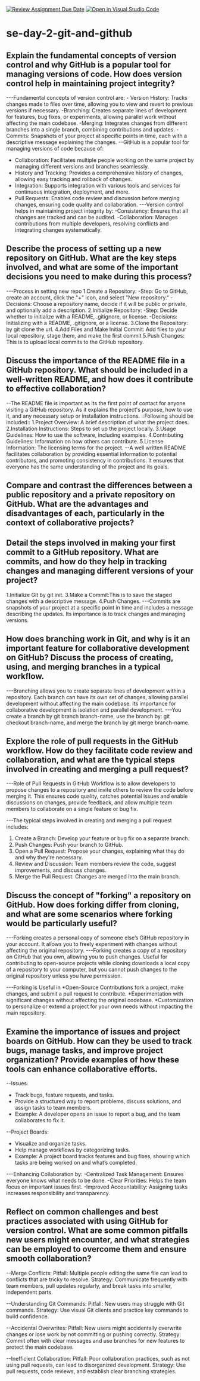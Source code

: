 [![Review Assignment Due Date](https://classroom.github.com/assets/deadline-readme-button-22041afd0340ce965d47ae6ef1cefeee28c7c493a6346c4f15d667ab976d596c.svg)](https://classroom.github.com/a/8wgCKhpZ)
[![Open in Visual Studio Code](https://classroom.github.com/assets/open-in-vscode-2e0aaae1b6195c2367325f4f02e2d04e9abb55f0b24a779b69b11b9e10269abc.svg)](https://classroom.github.com/online_ide?assignment_repo_id=15638673&assignment_repo_type=AssignmentRepo)
# se-day-2-git-and-github
## Explain the fundamental concepts of version control and why GitHub is a popular tool for managing versions of code. How does version control help in maintaining project integrity?
---Fundamental concepts of version control are: - Version History: Tracks changes made to files over time, allowing you to view and revert to previous versions if necessary.
    -Branching: Creates separate lines of development for features, bug fixes, or experiments, allowing parallel work without affecting the main codebase.
    -Merging: Integrates changes from different branches into a single branch, combining contributions and updates.
    -Commits: Snapshots of your project at specific points in time, each with a descriptive message explaining the changes.
--GitHub is a popular tool for managing versions of code because of: 
   - Collaboration: Facilitates multiple people working on the same project by managing different versions and branches seamlessly.
   - History and Tracking: Provides a comprehensive history of changes, allowing easy tracking and rollback of changes.
   - Integration: Supports integration with various tools and services for continuous integration, deployment, and more.
   - Pull Requests: Enables code review and discussion before merging changes, ensuring code quality and collaboration.
---Version control helps in maintaining project integrity by: 
    -Consistency: Ensures that all changes are tracked and can be audited.
    -Collaboration: Manages contributions from multiple developers, resolving conflicts and integrating changes systematically.


## Describe the process of setting up a new repository on GitHub. What are the key steps involved, and what are some of the important decisions you need to make during this process?
---Process in setting new repo
1.Create a Repository:
     -Step: Go to GitHub, create an account, click the "+" icon, and select "New repository."
     -Decisions: Choose a repository name, decide if it will be public or private, and optionally add a description.
2.Initialize Repository:
   -Step: Decide whether to initialize with a README, .gitignore, or license.
   -Decisions: Initializing with a README,  .gitignore, or a license.
3.Clone the Repository: by git clone the url.
4.Add Files and Make Initial Commit: Add files to your local repository, stage them, and make the first commit
5.Push Changes: This is to upload local commits to the GitHub repository.


## Discuss the importance of the README file in a GitHub repository. What should be included in a well-written README, and how does it contribute to effective collaboration?
--The README file is important as its the first point of contact for anyone visiting a GitHub repository. As it explains the project's purpose, how to use it, and any necessary setup or installation instructions.
::Following should be included:: 
1.Project Overview: A brief description of what the project does.
2.Installation Instructions: Steps to set up the project locally.
3.Usage Guidelines: How to use the software, including examples.
4.Contributing Guidelines: Information on how others can contribute.
5.License Information: The licensing terms for the project.
--A well written README facilitates collaboration by providing essential information to potential contributors, and promoting consistency in contributions. It ensures that everyone has the same understanding of the project and its goals.

## Compare and contrast the differences between a public repository and a private repository on GitHub. What are the advantages and disadvantages of each, particularly in the context of collaborative projects?


## Detail the steps involved in making your first commit to a GitHub repository. What are commits, and how do they help in tracking changes and managing different versions of your project?
1.Initialize Git by git init.
3.Make a Commit:This is to save the staged changes with a descriptive message.
4.Push Changes.
---Commits are snapshots of your project at a specific point in time and includes a message describing the updates. Its importance is to track changes and managing versions.

## How does branching work in Git, and why is it an important feature for collaborative development on GitHub? Discuss the process of creating, using, and merging branches in a typical workflow.
---Branching allows you to create separate lines of development within a repository. Each branch can have its own set of changes, 
allowing parallel development without affecting the main codebase. Its importance for collaborative development is isolation and parallel development.
---You create a branch by git branch branch-name, use the branch by: git checkout branch-name, and merge the branch by git merge branch-name.


## Explore the role of pull requests in the GitHub workflow. How do they facilitate code review and collaboration, and what are the typical steps involved in creating and merging a pull request?
---Role of Pull Requests in GitHub Workflow is to allow developers to propose changes to a repository and invite others to review the code before merging it. This ensures code quality, catches potential issues and enable discussions on changes, provide feedback,
 and allow multiple team members to collaborate on a single feature or bug fix.

---The typical steps involved in creating and merging a pull request includes:
1. Create a Branch: Develop your feature or bug fix on a separate branch.
2. Push Changes: Push your branch to GitHub.
3. Open a Pull Request: Propose your changes, explaining what they do and why they're necessary.
4. Review and Discussion: Team members review the code, suggest improvements, and discuss changes.
5. Merge the Pull Request: Changes are merged into the main branch.

## Discuss the concept of "forking" a repository on GitHub. How does forking differ from cloning, and what are some scenarios where forking would be particularly useful?
---Forking creates a personal copy of someone else’s GitHub repository in your account. It allows you to freely experiment with changes without affecting the original repository.
---Forking creates a copy of a repository on GitHub that you own, allowing you to push changes. Useful for contributing to open-source projects while cloning downloads a local copy of a repository to your computer, but you cannot push changes to the original repository unless you have permission.

---Forking is Useful in 
 *Open-Source Contributions fork a project, make changes, and submit a pull request to contribute.
 *Experimentation with significant changes without affecting the original codebase.
 *Customization to personalize or extend a project for your own needs without impacting the main repository.

## Examine the importance of issues and project boards on GitHub. How can they be used to track bugs, manage tasks, and improve project organization? Provide examples of how these tools can enhance collaborative efforts.
--Issues: 
  - Track bugs, feature requests, and tasks.
  - Provide a structured way to report problems, discuss solutions, and assign tasks to team members.
  - Example: A developer opens an issue to report a bug, and the team collaborates to fix it.

--Project Boards:
  - Visualize and organize tasks.
  - Help manage workflows by categorizing tasks.
  - Example: A project board tracks features and bug fixes, showing which tasks are being worked on and what’s completed.

---Enhancing Collaboration by:
  -Centralized Task Management: Ensures everyone knows what needs to be done.
  -Clear Priorities: Helps the team focus on important issues first.
  -Improved Accountability: Assigning tasks increases responsibility and transparency.

## Reflect on common challenges and best practices associated with using GitHub for version control. What are some common pitfalls new users might encounter, and what strategies can be employed to overcome them and ensure smooth collaboration?
--Merge Conflicts:
    Pitfall: Multiple people editing the same file can lead to conflicts that are tricky to resolve.
    Strategy: Communicate frequently with team members, pull updates regularly, and break tasks into smaller, independent parts.

--Understanding Git Commands:
    Pitfall: New users may struggle with Git commands.
    Strategy: Use visual Git clients and practice key commands to build confidence.

--Accidental Overwrites:
    Pitfall: New users might accidentally overwrite changes or lose work by not committing or pushing correctly.
    Strategy: Commit often with clear messages and use branches for new features to protect the main codebase.

--Inefficient Collaboration:
    Pitfall: Poor collaboration practices, such as not using pull requests, can lead to disorganized development.
    Strategy: Use pull requests, code reviews, and establish clear branching strategies.
